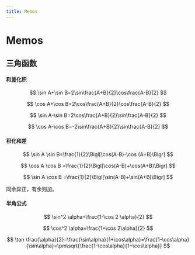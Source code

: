 ```yaml
---
title: Memos
---
```


# Memos

## 三角函数

#### 和差化积

$$
\sin A+\sin B=2\sin\frac{A+B}{2}\cos\frac{A-B}{2}
$$

$$
\cos A+\cos B=2\cos\frac{A+B}{2}\cos\frac{A-B}{2}
$$

$$
\sin A-\sin B=2\cos\frac{A+B}{2}\sin\frac{A-B}{2}
$$

$$
\cos A-\cos B=-2\sin\frac{A+B}{2}\sin\frac{A-B}{2}
$$

#### 积化和差

$$
\sin A \sin B=\frac{1}{2}\Bigl[\cos(A-B)-\cos (A+B)\Bigr]
$$

$$
\cos A \cos B =\frac{1}{2}\Bigl[\cos(A-B)+\cos(A+B)\Bigr]
$$

$$
\sin A \cos B =\frac{1}{2}\Bigl[\sin(A-B)+\sin(A+B)\Bigr]
$$

同余异正，有余则加。

#### 半角公式

$$
\sin^2 \alpha=\frac{1-\cos 2 \alpha}{2}
$$

$$
\cos^2 \alpha=\frac{1+\cos 2\alpha}{2}
$$

$$
\tan \frac{\alpha}{2}=\frac{\sin\alpha}{1+\cos\alpha}=\frac{1-\cos\alpha}{\sin\alpha}=\pm\sqrt{\frac{1-\cos\alpha}{1+\cos\alpha}}
$$
